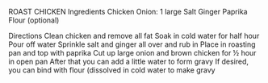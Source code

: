 ROAST CHICKEN
Ingredients
Chicken
Onion: 1 large
Salt
Ginger
Paprika
Flour (optional)

Directions
Clean chicken and remove all fat
Soak in cold water for half hour 
Pour off water
Sprinkle salt and ginger all over and rub in
Place in roasting pan and top with paprika 
Cut up large onion and brown chicken for ½ hour in open pan
After that you can add a little water to form gravy
If desired, you can bind with flour (dissolved in cold water to make gravy
